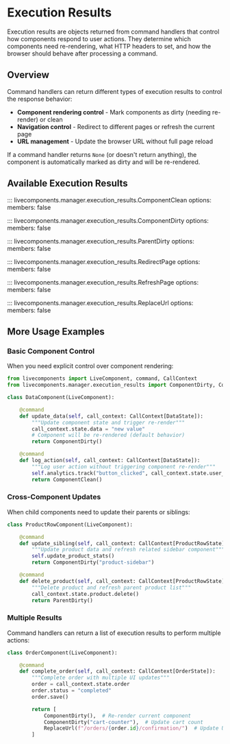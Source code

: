 # Execution Results

Execution results are objects returned from command handlers that control how components respond to user actions. They determine which components need re-rendering, what HTTP headers to set, and how the browser should behave after processing a command.

## Overview

Command handlers can return different types of execution results to control the response behavior:

- **Component rendering control** - Mark components as dirty (needing re-render) or clean
- **Navigation control** - Redirect to different pages or refresh the current page
- **URL management** - Update the browser URL without full page reload

If a command handler returns `None` (or doesn't return anything), the component is automatically marked as dirty and will be re-rendered.

## Available Execution Results

::: livecomponents.manager.execution_results.ComponentClean
    options:
      members: false

::: livecomponents.manager.execution_results.ComponentDirty
    options:
      members: false

::: livecomponents.manager.execution_results.ParentDirty
    options:
      members: false

::: livecomponents.manager.execution_results.RedirectPage
    options:
      members: false

::: livecomponents.manager.execution_results.RefreshPage
    options:
      members: false

::: livecomponents.manager.execution_results.ReplaceUrl
    options:
      members: false

## More Usage Examples

### Basic Component Control

When you need explicit control over component rendering:

```python
from livecomponents import LiveComponent, command, CallContext
from livecomponents.manager.execution_results import ComponentDirty, ComponentClean

class DataComponent(LiveComponent):

    @command
    def update_data(self, call_context: CallContext[DataState]):
        """Update component state and trigger re-render"""
        call_context.state.data = "new value"
        # Component will be re-rendered (default behavior)
        return ComponentDirty()

    @command
    def log_action(self, call_context: CallContext[DataState]):
        """Log user action without triggering component re-render"""
        self.analytics.track("button_clicked", call_context.state.user_id)
        return ComponentClean()
```

### Cross-Component Updates

When child components need to update their parents or siblings:

```python
class ProductRowComponent(LiveComponent):

    @command
    def update_sibling(self, call_context: CallContext[ProductRowState]):
        """Update product data and refresh related sidebar component"""
        self.update_product_stats()
        return ComponentDirty("product-sidebar")

    @command
    def delete_product(self, call_context: CallContext[ProductRowState]):
        """Delete product and refresh parent product list"""
        call_context.state.product.delete()
        return ParentDirty()
```

### Multiple Results

Command handlers can return a list of execution results to perform multiple actions:

```python
class OrderComponent(LiveComponent):

    @command
    def complete_order(self, call_context: CallContext[OrderState]):
        """Complete order with multiple UI updates"""
        order = call_context.state.order
        order.status = "completed"
        order.save()

        return [
            ComponentDirty(),  # Re-render current component
            ComponentDirty("cart-counter"),  # Update cart count
            ReplaceUrl(f"/orders/{order.id}/confirmation/")  # Update URL
        ]
```
